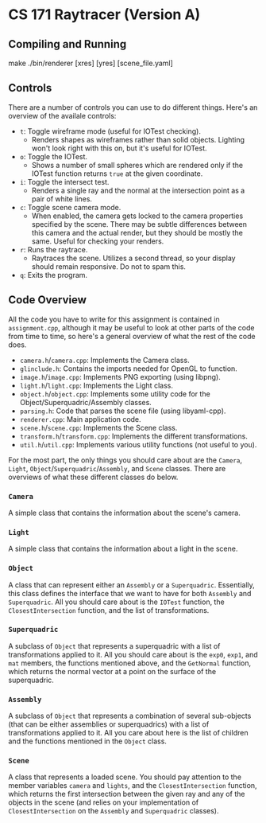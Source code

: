 # CS 171 Raytracer (Version A)

## Compiling and Running
make
./bin/renderer [xres] [yres] [scene_file.yaml]

## Controls

There are a number of controls you can use to do different things. Here's an overview of the availale controls:

- `t`: Toggle wireframe mode (useful for IOTest checking).
  - Renders shapes as wireframes rather than solid objects. Lighting won't look right with this on, but it's useful for IOTest.
- `o`: Toggle the IOTest.
  - Shows a number of small spheres which are rendered only if the IOTest function returns `true` at the given coordinate.
- `i`: Toggle the intersect test.
  - Renders a single ray and the normal at the intersection point as a pair of white lines.
- `c`: Toggle scene camera mode.
  - When enabled, the camera gets locked to the camera properties specified by the scene. There may be subtle differences between this camera and the actual render, but they should be mostly the same. Useful for checking your renders.
- `r`: Runs the raytrace.
  - Raytraces the scene. Utilizes a second thread, so your display should remain responsive. Do not to spam this.
- `q`: Exits the program.

## Code Overview

All the code you have to write for this assignment is contained in `assignment.cpp`, although it may be useful to look at other parts of the code from time to time, so here's a general overview of what the rest of the code does.

- `camera.h`/`camera.cpp`: Implements the Camera class.
- `glinclude.h`: Contains the imports needed for OpenGL to function.
- `image.h`/`image.cpp`: Implements PNG exporting (using libpng).
- `light.h`/`light.cpp`: Implements the Light class.
- `object.h`/`object.cpp`: Implements some utility code for the Object/Superquadric/Assembly classes.
- `parsing.h`: Code that parses the scene file (using libyaml-cpp).
- `renderer.cpp`: Main application code.
- `scene.h`/`scene.cpp`: Implements the Scene class.
- `transform.h`/`transform.cpp`: Implements the different transformations.
- `util.h`/`util.cpp`: Implements various utility functions (not useful to you).

For the most part, the only things you should care about are the `Camera`, `Light`, `Object`/`Superquadric`/`Assembly`, and `Scene` classes. There are overviews of what these different classes do below.

### `Camera`

A simple class that contains the information about the scene's camera.

### `Light`

A simple class that contains the information about a light in the scene.

### `Object`

A class that can represent either an `Assembly` or a `Superquadric`. Essentially, this class defines the interface that we want to have for both `Assembly` and `Superquadric`. All you should care about is the `IOTest` function, the `ClosestIntersection` function, and the list of transformations.

### `Superquadric`

A subclass of `Object` that represents a superquadric with a list of transformations applied to it. All you should care about is the `exp0`, `exp1`, and `mat` members, the functions mentioned above, and the `GetNormal` function, which returns the normal vector at a point on the surface of the superquadric.

### `Assembly`

A subclass of `Object` that represents a combination of several sub-objects (that can be either assemblies or superquadrics) with a list of transformations applied to it. All you care about here is the list of children and the functions mentioned in the `Object` class.

### `Scene`

A class that represents a loaded scene. You should pay attention to the member variables `camera` and `lights`, and the `ClosestIntersection` function, which returns the first intersection between the given ray and any of the objects in the scene (and relies on your implementation of `ClosestIntersection` on the `Assembly` and `Superquadric` classes).
